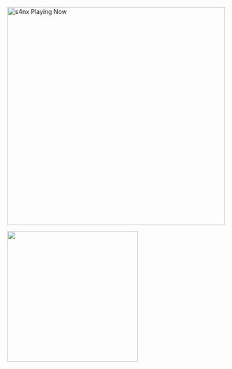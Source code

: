 <p align="left">
   <img src="https://readme-spotify-status-rho.vercel.app/api/run-spotify-status.py" alt="s4nx Playing Now" width="500" />
<p align="left">

<img align="left" src="https://media.tenor.com/0wUZ5-im7AAAAAAC/synapse-synapse-x.gif" width="300">
